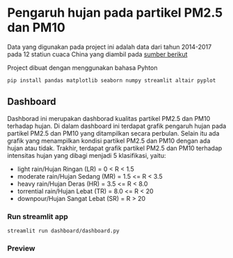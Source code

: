 # Pengaruh hujan pada partikel PM2.5 dan PM10

Data yang digunakan pada project ini adalah data dari tahun 2014-2017 pada 12 statiun cuaca China yang diambil pada [sumber berikut]('https://github.com/marceloreis/HTI/tree/master/PRSA_Data_20130301-20170228')

Project dibuat dengan menggunakan bahasa Pyhton

```
pip install pandas matplotlib seaborn numpy streamlit altair pyplot
```


## Dashboard

Dashborad ini merupakan dashborad kualitas partikel PM2.5 dan PM10 terhadap hujan.
Di dalam dashboard ini terdapat grafik pengaruh hujan pada partikel PM2.5 dan PM10 yang ditampilkan secara perbulan.
Selain itu ada grafik yang menampilkan kondisi partikel PM2.5 dan PM10 dengan ada hujan atau tidak.
Trakhir, terdapat grafik partikel PM2.5 dan PM10 terhadap intensitas hujan yang dibagi menjadi 5 klasifikasi, yaitu:

- light rain/Hujan Ringan (LR)        =   0 < R < 1.5  
- moderate rain/Hujan Sedang (MR)     =   1.5 <= R < 3.5 
- heavy rain/Hujan Deras (HR)         =   3.5 <= R < 8.0
- torrential rain/Hujan Lebat (TR)    =   8.0 <= R < 20
- downpour/Hujan Sangat Lebat (SR)    =   R > 20





### Run streamlit app

```
streamlit run dashboard/dashboard.py
```


### Preview



